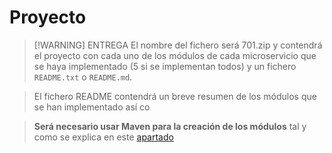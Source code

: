 # Proyecto

> [!WARNING]   ENTREGA
> El nombre del fichero será 701.zip y contendrá el proyecto con cada uno de los módulos de cada microservicio que se haya implementado (5 si se implementan todos) y un fichero ``README.txt`` o ``README.md``.

> El fichero README contendrá un breve resumen de los módulos que se han implementado así co

> **Será necesario usar Maven para la creación de los módulos** tal y como se explica en este [apartado](https://mp0486-add.vercel.app/docs/unidades/07/contenidos/microservicios/modulos)
